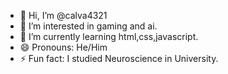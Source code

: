 - 👋 Hi, I’m @calva4321
- 👀 I’m interested in gaming and ai.
- 🌱 I’m currently learning html,css,javascript.
- 😄 Pronouns: He/Him
- ⚡ Fun fact: I studied Neuroscience in University.

<!---
calva4321/calva4321 is a ✨ special ✨ repository because its `README.md` (this file) appears on your GitHub profile.
You can click the Preview link to take a look at your changes.
--->
